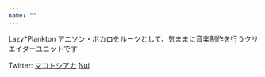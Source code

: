 ```yaml
---
name: ""
---
```

Lazy*Plankton
アニソン・ボカロをルーツとして、気ままに音楽制作を行うクリエイターユニットです

Twitter: [マコトシアカ](https://twitter.com/macotosiaka) [Nui](https://twitter.com/Createinui)
